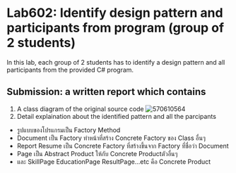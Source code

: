 ﻿# Lab602: Identify design pattern and participants from program (group of 2 students)

In this lab, each group of 2 students has to identify a design pattern and all participants 
from the provided C# program. 

## Submission: a written report which contains

1. A class diagram of the original source code
   ![570610564](https://scontent-hkg3-1.xx.fbcdn.net/hphotos-xpa1/v/l/t34.0-12/12166364_896494280427831_499748899_n.jpg?oh=4226b215e599acd26e04d2083a6630ff&oe=562265CD)
2. Detail explaination about the identified pattern and all the parcipants
  - รูปแบบของโปรแกรมเป็น Factory Method
- Document เป็น Factory ทำหน้าที่สร้าง Concrete Factory ของ Class อื่นๆ
- Report Resume เป็น Concrete Factory ที่สร้างขึ้นจาก Factory ที่ชื่อว่า Document
- Page เป็น Abstract Product ให้กับ Concrete Productตัวอื่นๆ
- และ SkillPage EducationPage ResultPage...etc คือ Concrete Product
